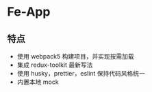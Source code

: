 # Fe-App

## 特点
  - 使用 webpack5 构建项目，并实现按需加载
  - 集成 redux-toolkit 最新写法
  - 使用 husky，prettier，eslint 保持代码风格统一
  - 内置本地 mock



